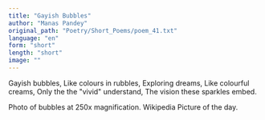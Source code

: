 ```yaml
---
title: "Gayish Bubbles"
author: "Manas Pandey"
original_path: "Poetry/Short_Poems/poem_41.txt"
language: "en"
form: "short"
length: "short"
image: ""
---
```

Gayish bubbles,
Like colours in rubbles,
Exploring dreams,
Like colourful creams,
Only the the "vivid" understand,
The vision these sparkles embed.

Photo of bubbles at 250x magnification.
Wikipedia Picture of the day.